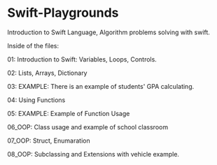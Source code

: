 # Swift-Playgrounds
Introduction to Swift Language, Algorithm problems solving with swift. 

Inside of the files:

  01: Introduction to Swift: Variables, Loops, Controls.
  
  02: Lists, Arrays, Dictionary
  
  03: EXAMPLE: There is an example of students' GPA calculating. 

  04: Using Functions
  
  05: EXAMPLE: Example of Function Usage

  06_OOP: Class usage and example of school classroom 
  
  07_OOP: Struct, Enumaration

  08_OOP: Subclassing and Extensions with vehicle example.
